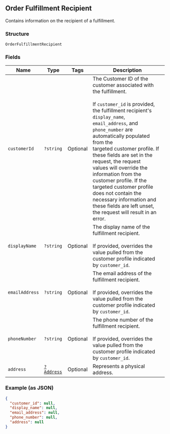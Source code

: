 ## Order Fulfillment Recipient

Contains information on the recipient of a fulfillment.

### Structure

`OrderFulfillmentRecipient`

### Fields

| Name | Type | Tags | Description |
|  --- | --- | --- | --- |
| `customerId` | `?string` | Optional | The Customer ID of the customer associated with the fulfillment.<br><br>If `customer_id` is provided, the fulfillment recipient's `display_name`,<br>`email_address`, and `phone_number` are automatically populated from the<br>targeted customer profile. If these fields are set in the request, the request<br>values will override the information from the customer profile. If the<br>targeted customer profile does not contain the necessary information and<br>these fields are left unset, the request will result in an error. |
| `displayName` | `?string` | Optional | The display name of the fulfillment recipient.<br><br>If provided, overrides the value pulled from the customer profile indicated by `customer_id`. |
| `emailAddress` | `?string` | Optional | The email address of the fulfillment recipient.<br><br>If provided, overrides the value pulled from the customer profile indicated by `customer_id`. |
| `phoneNumber` | `?string` | Optional | The phone number of the fulfillment recipient.<br><br>If provided, overrides the value pulled from the customer profile indicated by `customer_id`. |
| `address` | [`?Address`](/doc/models/address.md) | Optional | Represents a physical address. |

### Example (as JSON)

```json
{
  "customer_id": null,
  "display_name": null,
  "email_address": null,
  "phone_number": null,
  "address": null
}
```


